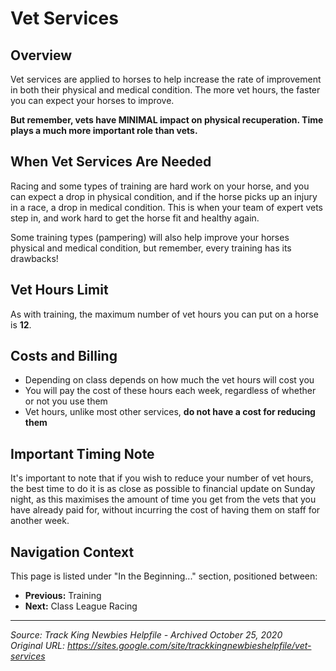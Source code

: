 # Vet Services

## Overview

Vet services are applied to horses to help increase the rate of improvement in both their physical and medical condition. The more vet hours, the faster you can expect your horses to improve.

**But remember, vets have MINIMAL impact on physical recuperation. Time plays a much more important role than vets.**

## When Vet Services Are Needed

Racing and some types of training are hard work on your horse, and you can expect a drop in physical condition, and if the horse picks up an injury in a race, a drop in medical condition. This is when your team of expert vets step in, and work hard to get the horse fit and healthy again. 

Some training types (pampering) will also help improve your horses physical and medical condition, but remember, every training has its drawbacks!

## Vet Hours Limit

As with training, the maximum number of vet hours you can put on a horse is **12**.

## Costs and Billing

- Depending on class depends on how much the vet hours will cost you
- You will pay the cost of these hours each week, regardless of whether or not you use them
- Vet hours, unlike most other services, **do not have a cost for reducing them**

## Important Timing Note

It's important to note that if you wish to reduce your number of vet hours, the best time to do it is as close as possible to financial update on Sunday night, as this maximises the amount of time you get from the vets that you have already paid for, without incurring the cost of having them on staff for another week.

## Navigation Context
This page is listed under "In the Beginning..." section, positioned between:
- **Previous:** Training
- **Next:** Class League Racing

---
*Source: Track King Newbies Helpfile - Archived October 25, 2020*  
*Original URL: https://sites.google.com/site/trackkingnewbieshelpfile/vet-services*
